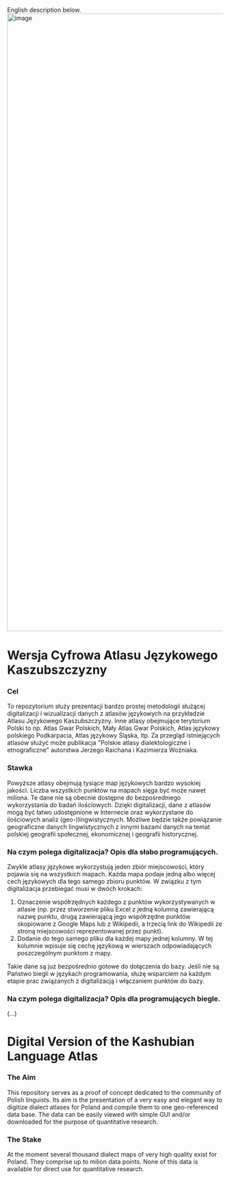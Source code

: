 English description below.
<img width="2159" height="1439" alt="image" src="https://github.com/user-attachments/assets/55518c32-1520-4874-9514-816b430a9c7c" />


# Wersja Cyfrowa Atlasu Językowego Kaszubszczyzny
### Cel
To repozytorium służy prezentacji bardzo prostej metodologii służącej digitalizacji i wizualizacji danych z atlasów językowych na przykładzie Atlasu Językowego Kaszubszczyzny. Inne atlasy obejmujące terytorium Polski to np. Atlas Gwar Polskich, Mały Atlas Gwar Polskich, Atlas językowy polskiego Podkarpacia, Atlas językowy Śląska, itp. Za przegląd istniejących atlasów służyć może publikacja "Polskie atlasy dialektologiczne i etnograficzne" autorstwa Jerzego Raichana i Kazimierza Woźniaka.

### Stawka
Powyższe atlasy obejmują tysiące map językowych bardzo wysokiej jakości. Liczba wszystkich punktów na mapach sięga być może nawet miliona. Te dane nie są obecnie dostępne do bezpośredniego wykorzystania do badań ilościowych. Dzięki digitalizacji, dane z atlasów mogą być łatwo udostępnione w Internecie oraz wykorzystane do ilościowych analiz (geo-)lingwistycznych. Możliwe będzie także powiązanie geograficzne danych lingwistycznych z innymi bazami danych na temat polskiej geografii społecznej, ekonomicznej i geografii historycznej.

### Na czym polega digitalizacja? Opis dla słabo programujących.
Zwykle atlasy językowe wykorzystują jeden zbiór miejscowości, który pojawia się na wszystkich mapach. Każda mapa podaje jedną albo więcej cech językowych dla tego samego zbioru punktów. W związku z tym digitalizacja przebiegać musi w dwóch krokach:
1. Oznaczenie współrzędnych każdego z punktów wykorzystywanych w atlasie (np. przez stworzenie pliku Excel z jedną kolumną zawierającą nazwę punktu, drugą zawierającą jego współrzędne punktów skopiowane z Google Maps lub z Wikipedii, a trzecią link do Wikipedii ze stroną miejscowości reprezentowanej przez punkt).
2. Dodanie do tego samego pliku dla każdej mapy jednej kolumny. W tej kolumnie wpisuje się cechę językową w wierszach odpowiadających poszczególnym punktom z mapy.

Takie dane są już bezpośrednio gotowe do dołączenia do bazy. Jeśli nie są Państwo biegli w językach programowania, służę wsparciem na każdym etapie prac związanych z digitalizacją i włączaniem punktów do bazy.

### Na czym polega digitalizacja? Opis dla programujących biegle.
(...)




# Digital Version of the Kashubian Language Atlas
### The Aim
This repository serves as a proof of concept dedicated to the community of Polish linguists. Its aim is the presentation of a very easy and elegant way to digitize dialect atlases for Poland and compile them to one geo-referenced data base. The data can be easily viewed with simple GUI and/or downloaded for the purpose of quantitative research.

### The Stake
At the moment several thousand dialect maps of very high quality exist for Poland. They comprise up to milion data points. None of this data is available for direct use for quantitative research.

